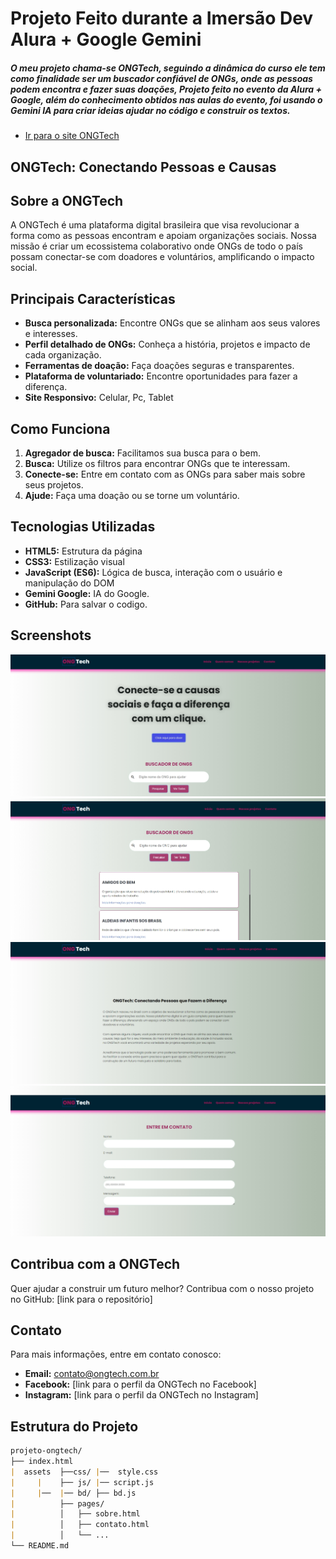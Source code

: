# Projeto Feito durante a Imersão Dev Alura + Google Gemini
##### O meu projeto chama-se ONGTech, seguindo a dinâmica do curso ele tem como finalidade ser um buscador confiável de ONGs, onde as pessoas podem encontra e fazer suas doações, Projeto feito no evento da Alura + Google, além do conhecimento obtidos nas aulas do evento, foi usando o Gemini IA para criar ideias ajudar no código e construir os textos.
* [Ir para o site ONGTech](https://talilotarlison.github.io/ongtech-imersao-dev-google-gemini-main/)
## ONGTech: Conectando Pessoas e Causas
## Sobre a ONGTech
A ONGTech é uma plataforma digital brasileira que visa revolucionar a forma como as pessoas encontram e apoiam organizações sociais. Nossa missão é criar um ecossistema colaborativo onde ONGs de todo o país possam conectar-se com doadores e voluntários, amplificando o impacto social.

## Principais Características
* **Busca personalizada:** Encontre ONGs que se alinham aos seus valores e interesses.
* **Perfil detalhado de ONGs:** Conheça a história, projetos e impacto de cada organização.
* **Ferramentas de doação:** Faça doações seguras e transparentes.
* **Plataforma de voluntariado:** Encontre oportunidades para fazer a diferença.
* **Site Responsivo:** Celular, Pc, Tablet

## Como Funciona
1. **Agregador de busca:** Facilitamos sua busca para o bem.
2. **Busca:** Utilize os filtros para encontrar ONGs que te interessam.
3. **Conecte-se:** Entre em contato com as ONGs para saber mais sobre seus projetos.
4. **Ajude:** Faça uma doação ou se torne um voluntário.

## Tecnologias Utilizadas
* **HTML5:** Estrutura da página
* **CSS3:** Estilização visual
* **JavaScript (ES6):** Lógica de busca, interação com o usuário e manipulação do DOM
* **Gemini Google:** IA do Google.
* **GitHub:** Para salvar o codigo.

## Screenshots

![Página inicial da ONGTech](./assets/img/img1.jpeg)
![Perfil de uma ONG](./assets/img/img2.jpeg)
![sobre nos](./assets/img/img3.jpeg)
![Contato](./assets/img/img4.jpeg)

## Contribua com a ONGTech
Quer ajudar a construir um futuro melhor? Contribua com o nosso projeto no GitHub: [link para o repositório]

## Contato
Para mais informações, entre em contato conosco:
* **Email:** contato@ongtech.com.br
* **Facebook:** [link para o perfil da ONGTech no Facebook]
* **Instagram:** [link para o perfil da ONGTech no Instagram]

## Estrutura do Projeto
```markdown
projeto-ongtech/
├── index.html
|  assets  ├──css/ |──  style.css
|     |    ├── js/ |── script.js
|     |──  |── bd/ ├── bd.js
|          ├── pages/
|          │   ├── sobre.html
|          │   ├── contato.html
|          │   └── ...
└── README.md
```
